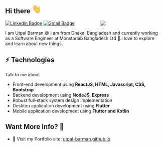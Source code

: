 <h2> Hi there <img src="https://raw.githubusercontent.com/ABSphreak/ABSphreak/master/gifs/Hi.gif" width="30px"></h2>

<img align='right' src='https://user-images.githubusercontent.com/5713670/87202985-820dcb80-c2b6-11ea-9f56-7ec461c497c3.gif' width='200"'>

[![Linkedin Badge](https://img.shields.io/badge/-utpal—barman-blue?style=flat-square&logo=Linkedin&logoColor=white&link=https://www.linkedin.com/in/utpal-barman/)](https://www.linkedin.com/in/utpal-barman/) 
[![Gmail Badge](https://img.shields.io/badge/-utpal.barman.bd@gmail.com-c14438?style=flat-square&logo=Gmail&logoColor=white&link=mailto:utpal.barman.bd@gmail.com)](mailto:utpal.barman.bd@gmail.com)

I am Utpal Barman 😃  I am from Dhaka, Bangladesh and currently working as a Software Engineer at Monstarlab Bangladesh Ltd 🏫.I love to explore and learn about new things.

## ⚡ Technologies
Talk to me about
- Front-end development using **ReactJS, HTML, Javascript, CSS, Bootstrap**
- Backend development using **NodeJS, Express**
- Robust full-stack system design implementation
- Desktop application development using **Flutter**
- Mobile application development using **Flutter and Kotlin**

## Want More Info? 🤔
- 🎯 Visit my Portfolio site: [utpal-barman.github.io](https://utpal-barman.github.io/)






